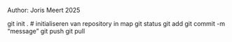Author: Joris Meert
2025

git init .	# initialiseren van repository in map
git status
git add
git commit -m “message”
git push
git pull

